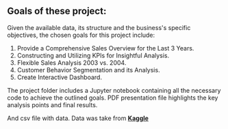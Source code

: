 ## Goals of these project: 

Given the available data, its structure and the business's specific objectives, the chosen goals for this project include:

1. Provide a Comprehensive Sales Overview for the Last 3 Years.
2. Constructing and Utilizing KPIs for Insightful Analysis. 
3. Flexible Sales Analysis 2003 vs. 2004. 
4. Customer Behavior Segmentation and its Analysis.
5. Create Interactive Dashboard.

The project folder includes a Jupyter notebook containing all the necessary code to achieve the outlined goals. PDF presentation file highlights the key analysis points and final results. 

And csv file with data. Data was take from [**Kaggle**]([ttps://github.com/BuravV/Vladimir-Komarov---Data-Analysis-Portfolio/tree/main/Sales%20Analysis](https://www.kaggle.com/datasets/kyanyoga/sample-sales-data)https://www.kaggle.com/datasets/kyanyoga/sample-sales-data)
